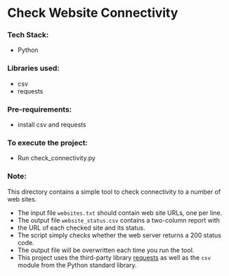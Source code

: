 # Check Website Connectivity


### Tech Stack:
+ Python

### Libraries used:
+ csv
+ requests

###  Pre-requirements:
+ install csv and requests

### To execute the project:
+ Run check_connectivity.py

### Note: 
This directory contains a simple tool to check connectivity to a number of web sites.
+ The input file `websites.txt` should contain web site URLs, one per line.
+ The output file `website_status.csv` contains a two-column report with
+ the URL of each checked site and its status.
+ The script simply checks whether the web server returns a 200 status code.
+ The output file will be overwritten each time you run the tool.
+ This project uses the third-party library
[requests](https://requests.readthedocs.io/)
as well as the `csv` module from the Python standard library.
